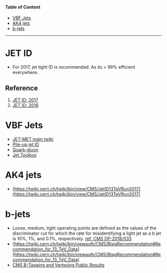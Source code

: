 #### Table of Content

- [VBF Jets](#vbf-jets)
- [AK4 jets](#ak4-jets)
- [b-jets](#b-jets)

---

# JET ID

- For 2017, jet tight ID is recommended. As its > 99% efficient everywhere.

## Reference
1. [JET ID: 2017](https://twiki.cern.ch/twiki/bin/view/CMS/JetID13TeVRun2017)
2. [JET ID: 2016](https://twiki.cern.ch/twiki/bin/view/CMS/JetID13TeVRun2016)


# VBF Jets

- [JET-MET main twiki](https://twiki.cern.ch/twiki/bin/view/CMS/JetMET)
- [Pile-up jet ID](https://twiki.cern.ch/twiki/bin/viewauth/CMS/PileupJetID#Information_for_13_TeV_data_anal)
- [Quark-gluon](https://twiki.cern.ch/twiki/bin/viewauth/CMS/QuarkGluonLikelihood)
- [Jet Toolbox](https://twiki.cern.ch/twiki/bin/viewauth/CMS/JetToolbox)

# AK4 jets

- [https://twiki.cern.ch/twiki/bin/view/CMS/JetID13TeVRun2017](https://twiki.cern.ch/twiki/bin/view/CMS/JetID13TeVRun2017)



# b-jets

- Loose, medium, tight operating points are defined as the values of the discriminator cut for which the rate for misidentifying a light jet as a b jet is 10%, 1%, and 0.1%, respectively. [ref: CMS DP-2018/033](https://cds.cern.ch/record/2627468/files/DP2018_033.pdf)
- [https://twiki.cern.ch/twiki/bin/viewauth/CMS/BtagRecommendation#Recommendation_for_13_TeV_Data](https://twiki.cern.ch/twiki/bin/viewauth/CMS/BtagRecommendation#Recommendation_for_13_TeV_Data)
- [CMS B-Tagging and Vertexing Public Results](https://twiki.cern.ch/twiki/bin/view/CMSPublic/PhysicsResultsBTV)
